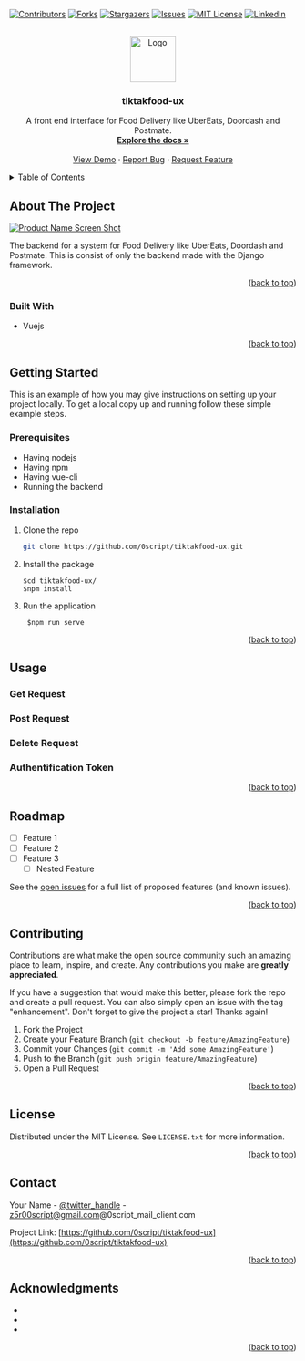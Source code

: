 <!-- Improved compatibility of back to top link: See: https://github.com/othneildrew/Best-README-Template/pull/73 -->
<a name="readme-top"></a>

<!--
*** Thanks for checking out the Best-README-Template. If you have a suggestion
*** that would make this better, please fork the repo and create a pull request
*** or simply open an issue with the tag "enhancement".
*** Don't forget to give the project a star!
*** Thanks again! Now go create something AMAZING! :D
-->



<!-- PROJECT SHIELDS -->
<!--
*** I'm using markdown "reference style" links for readability.
*** Reference links are enclosed in brackets [ ] instead of parentheses ( ).
*** See the bottom of this document for the declaration of the reference variables
*** for contributors-url, forks-url, etc. This is an optional, concise syntax you may use.
*** https://www.markdownguide.org/basic-syntax/#reference-style-links
-->

<!--#
NOUN=mother
ATTRIBUTION=Mark Wahlberg
USERNAME=0script
tiktakfood-ux=tiktakfood-ux
TWITTER_HANDLE=twitter_handle
Marcel OBAME=Marcel OBAME
0script_mail_client=0script_mail_client
z5r00script@gmail.com=z5r00script@gmail.com
tiktakfood-ux=tiktakfood-ux
A system for Food Delivery .=A system for Food Delivery .
$-->

[![Contributors][contributors-shield]][contributors-url]
[![Forks][forks-shield]][forks-url]
[![Stargazers][stars-shield]][stars-url]
[![Issues][issues-shield]][issues-url]
[![MIT License][license-shield]][license-url]
[![LinkedIn][linkedin-shield]][linkedin-url]



<!-- PROJECT LOGO -->
<br />
<div align="center">
  <a href="https://github.com/0script/tiktakfood-ux/">
    <img src="https://avatars.githubusercontent.com/u/59306978?s=400&u=49a1dc91b7c607c0631d3c81f4632c5175c9aed0&v=4" alt="Logo" width="80" height="80">
  </a>

<h3 align="center">tiktakfood-ux</h3>

  <p align="center">
    A front end interface  for Food Delivery like UberEats, Doordash and Postmate.
    <br />
    <a href="https://github.com/0script/tiktakfood-ux/"><strong>Explore the docs »</strong></a>
    <br />
    <br />
    <a href="https://github.com/0script/tiktakfood-ux/">View Demo</a>
    ·
    <a href="https://github.com/0script/tiktakfood-ux/issues">Report Bug</a>
    ·
    <a href="https://github.com/0script/tiktakfood-ux/issues">Request Feature</a>
  </p>
</div>



<!-- TABLE OF CONTENTS -->
<details>
  <summary>Table of Contents</summary>
  <ol>
    <li>
      <a href="#about-the-project">About The Project</a>
      <ul>
        <li><a href="#built-with">Built With</a></li>
      </ul>
    </li>
    <li>
      <a href="#getting-started">Getting Started</a>
      <ul>
        <li><a href="#prerequisites">Prerequisites</a></li>
        <li><a href="#installation">Installation</a></li>
      </ul>
    </li>
    <li><a href="#usage">Usage</a></li>
    <li><a href="#roadmap">Roadmap</a></li>
    <li><a href="#contributing">Contributing</a></li>
    <li><a href="#license">License</a></li>
    <li><a href="#contact">Contact</a></li>
    <li><a href="#acknowledgments">Acknowledgments</a></li>
  </ol>
</details>



<!-- ABOUT THE PROJECT -->
## About The Project

[![Product Name Screen Shot][product-screenshot]](https://example.com)

<!-- Here's a blank template to get started: To avoid retyping too much info. Do a search and replace with your text editor for the following: `0script`, `tiktakfood-ux`, `twitter_handle`, `Marcel OBAME`, `0script_mail_client`, `z5r00script@gmail.com`, `tiktakfood-ux`, `A system for Food Delivery .` -->

The backend for a system for Food Delivery like UberEats, Doordash and Postmate. This is consist of only the backend made with the Django framework.

<p align="right">(<a href="#readme-top">back to top</a>)</p>



### Built With

* Vuejs 

<p align="right">(<a href="#readme-top">back to top</a>)</p>


<!-- GETTING STARTED -->
## Getting Started

This is an example of how you may give instructions on setting up your project locally.
To get a local copy up and running follow these simple example steps.

### Prerequisites

<!-- This is an example of how to list things you need to use the software and how to install them.
* virtual env
  ```shell
    $virtualenv 
  ``` -->

* Having nodejs
* Having npm 
* Having vue-cli
* Running the backend 

### Installation

1. Clone the repo
   ```sh
   git clone https://github.com/0script/tiktakfood-ux.git
   ```
2. Install the package
   ```shell
   $cd tiktakfood-ux/
   $npm install
   ```
3. Run the application
   ```shell
    $npm run serve
   ```
<p align="right">(<a href="#readme-top">back to top</a>)</p>


<!-- USAGE EXAMPLES -->
## Usage

### Get Request 

### Post Request

### Delete Request

### Authentification Token

<!-- Use this space to show useful examples of how a project can be used. Additional screenshots, code examples and demos work well in this space. You may also link to more resources.

_For more examples, please refer to the [Documentation](https://example.com)_ -->

<p align="right">(<a href="#readme-top">back to top</a>)</p>



<!-- ROADMAP -->
## Roadmap

- [ ] Feature 1
- [ ] Feature 2
- [ ] Feature 3
    - [ ] Nested Feature

See the [open issues](https://github.com/0script/tiktakfood-ux/issues) for a full list of proposed features (and known issues).

<p align="right">(<a href="#readme-top">back to top</a>)</p>



<!-- CONTRIBUTING -->
## Contributing

Contributions are what make the open source community such an amazing place to learn, inspire, and create. Any contributions you make are **greatly appreciated**.

If you have a suggestion that would make this better, please fork the repo and create a pull request. You can also simply open an issue with the tag "enhancement".
Don't forget to give the project a star! Thanks again!

1. Fork the Project
2. Create your Feature Branch (`git checkout -b feature/AmazingFeature`)
3. Commit your Changes (`git commit -m 'Add some AmazingFeature'`)
4. Push to the Branch (`git push origin feature/AmazingFeature`)
5. Open a Pull Request

<p align="right">(<a href="#readme-top">back to top</a>)</p>



<!-- LICENSE -->
## License

Distributed under the MIT License. See `LICENSE.txt` for more information.

<p align="right">(<a href="#readme-top">back to top</a>)</p>



<!-- CONTACT -->
## Contact

Your Name - [@twitter_handle](https://twitter.com/twitter_handle) - z5r00script@gmail.com@0script_mail_client.com

Project Link: [https://github.com/0script/tiktakfood-ux](https://github.com/0script/tiktakfood-ux)

<p align="right">(<a href="#readme-top">back to top</a>)</p>



<!-- ACKNOWLEDGMENTS -->
## Acknowledgments

* []()
* []()
* []()

<p align="right">(<a href="#readme-top">back to top</a>)</p>



<!-- MARKDOWN LINKS & IMAGES -->
<!-- https://www.markdownguide.org/basic-syntax/#reference-style-links -->

[contributors-shield]: https://img.shields.io/github/contributors/0script/tiktakfood-ux.svg?style=for-the-badge
[contributors-url]: https://github.com/0script/tiktakfood-ux/graphs/contributors

[forks-shield]: https://img.shields.io/github/forks/0script/tiktakfood-ux.svg?style=for-the-badge
[forks-url]: https://github.com/0script/tiktakfood-ux/forks

[stars-shield]: https://img.shields.io/github/stars/0script/tiktakfood-ux.svg?style=for-the-badge
[stars-url]: https://github.com/0script/tiktakfood-ux/stargazers

[issues-shield]: https://img.shields.io/github/issues/0script/tiktakfood-ux.svg?style=for-the-badge
[issues-url]: https://github.com/0script/tiktakfood-ux/issues

[license-shield]: https://img.shields.io/github/license/0script/tiktakfood-ux.svg?style=for-the-badge
[license-url]: https://github.com/0script/tiktakfood-ux/blob/main/LICENSE.txt

[linkedin-shield]: https://img.shields.io/badge/-LinkedIn-black.svg?style=for-the-badge&logo=linkedin&colorB=555
[linkedin-url]: https://www.linkedin.com/in/marcel-obame-4479091a6/

[product-screenshot]: https://external-preview.redd.it/pPYSK0cqt9KivS_HqZyQASxSIAPMXYDmhYz4CvKt6mA.png?width=140&height=140&crop=140:140,smart&format=jpg&v=enabled&lthumb=true&s=2ffdd29946d74d570fb8f4186d5324df8766954f
